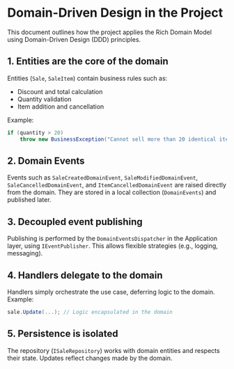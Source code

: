 # Domain-Driven Design in the Project

This document outlines how the project applies the Rich Domain Model using Domain-Driven Design (DDD) principles.

## 1. Entities are the core of the domain

Entities (`Sale`, `SaleItem`) contain business rules such as:
- Discount and total calculation
- Quantity validation
- Item addition and cancellation

Example:

```csharp
if (quantity > 20)
    throw new BusinessException("Cannot sell more than 20 identical items per product.");
```

## 2. Domain Events

Events such as `SaleCreatedDomainEvent`, `SaleModifiedDomainEvent`, `SaleCancelledDomainEvent`, and `ItemCancelledDomainEvent` are raised directly from the domain. They are stored in a local collection (`DomainEvents`) and published later.

## 3. Decoupled event publishing

Publishing is performed by the `DomainEventsDispatcher` in the Application layer, using `IEventPublisher`. This allows flexible strategies (e.g., logging, messaging).

## 4. Handlers delegate to the domain

Handlers simply orchestrate the use case, deferring logic to the domain. Example:

```csharp
sale.Update(...); // Logic encapsulated in the domain
```

## 5. Persistence is isolated

The repository (`ISaleRepository`) works with domain entities and respects their state. Updates reflect changes made by the domain.
